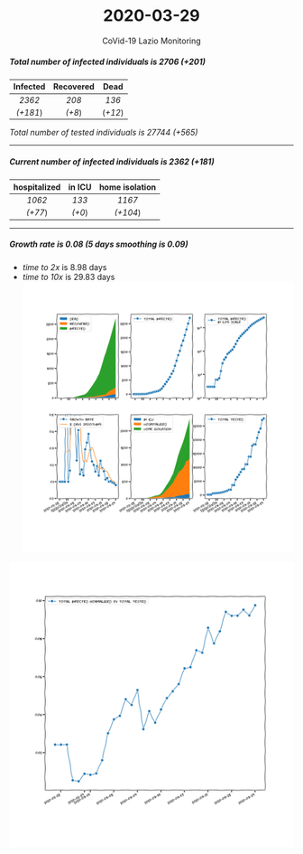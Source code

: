 <div align='center'>

# 2020-03-29
CoVid-19 Lazio Monitoring
</div>

##### Total number of infected individuals is 2706 (+201)
Infected | Recovered | Dead
:---: | :---: | :---:
*2362* | *208* | *136*
*(+181*) | *(+8*) | (*+12*)

*Total number of tested individuals is 27744 (+565)*
***
##### Current number of infected individuals is 2362 (+181)
hospitalized | in ICU | home isolation
:---: | :---: | :---:
*1062* |*133* |*1167*
*(+77*) |*(+0*) |*(+104*)
***
##### Growth rate is 0.08 (5 days smoothing is 0.09)
- *time to 2x* is 8.98 days
- *time to 10x* is 29.83 days
![stats][stats]

![infected_normalized][infected_normalized]

[stats]: stats_Lazio.png
[infected_normalized]: infected_normalized_Lazio.png
